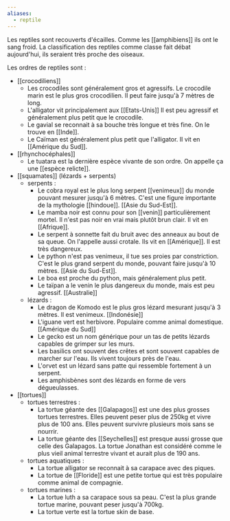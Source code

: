 ```yaml
---
aliases:
  - reptile
---
```

Les reptiles sont recouverts d'écailles. Comme les [[amphibiens]] ils ont le sang froid. La classification des reptiles comme classe fait débat aujourd'hui, ils seraient très proche des oiseaux.

Les ordres de reptiles sont :
- [[crocodiliens]]
	- Les crocodiles sont généralement gros et agressifs. Le crocodile marin est le plus gros crocodilien. Il peut faire jusqu'à 7 mètres de long.
	- L'alligator vit principalement aux [[Etats-Unis]] Il est peu agressif et généralement plus petit que le crocodile.
	- Le gavial se reconnait à sa bouche très longue et très fine. On le trouve en [[Inde]].
	- Le Caïman est généralement plus petit que l'alligator. Il vit en [[Amérique du Sud]].
- [[rhynchocéphales]]
	- Le tuatara est la dernière espèce vivante de son ordre. On appelle ça une [[espèce relicte]].
- [[squamates]] (lézards + serpents)
	- serpents :
		- Le cobra royal est le plus long serpent [[venimeux]] du monde pouvant mesurer jusqu'à 6 mètres. C'est une figure importante de la mythologie [[hindoue]]. [[Asie du Sud-Est]].
		- Le mamba noir est connu pour son [[venin]] particulièrement mortel. Il n'est pas noir en vrai mais plutôt brun clair. Il vit en [[Afrique]].
		- Le serpent à sonnette fait du bruit avec des anneaux au bout de sa queue. On l'appelle aussi crotale. Ils vit en [[Amérique]]. Il est très dangereux.
		- Le python n'est pas venimeux, il tue ses proies par constriction. C'est le plus grand serpent du monde, pouvant faire jusqu'à 10 mètres. [[Asie du Sud-Est]].
		- Le boa est proche du python, mais généralement plus petit.
		- Le taïpan a le venin le plus dangereux du monde, mais est peu agressif. [[Australie]]
	- lézards :
		- Le dragon de Komodo est le plus gros lézard mesurant jusqu'à 3 mètres. Il est venimeux. [[Indonésie]]
		- L'iguane vert est herbivore. Populaire comme animal domestique. [[Amérique du Sud]]
		- Le gecko est un nom générique pour un tas de petits lézards capables de grimper sur les murs.
		- Les basilics ont souvent des crêtes et sont souvent capables de marcher sur l'eau. Ils vivent toujours près de l'eau.
		- L'orvet est un lézard sans patte qui ressemble fortement à un serpent.
		- Les amphisbènes sont des lézards en forme de vers dégueulasses.
- [[tortues]]
	- tortues terrestres :
		- La tortue géante des [[Galapagos]] est une des plus grosses tortues terrestres. Elles peuvent peser plus de 250kg et vivre plus de 100 ans. Elles peuvent survivre plusieurs mois sans se nourrir.
		- La tortue géante des [[Seychelles]] est presque aussi grosse que celle des Galapagos. La tortue Jonathan est considéré comme le plus vieil animal terrestre vivant et aurait plus de 190 ans.
	- tortues aquatiques :
		- La tortue alligator se reconnait à sa carapace avec des piques.
		- La tortue de [[Floride]] est une petite tortue qui est très populaire comme animal de compagnie.
	- tortues marines :
		- La tortue luth a sa carapace sous sa peau. C'est la plus grande tortue marine, pouvant peser jusqu'à 700kg.
		- La tortue verte est la tortue skin de base.
